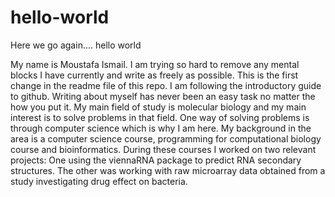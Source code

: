 # hello-world
Here we go again.... hello world

My name is Moustafa Ismail. I am trying so hard to remove any mental blocks I have currently and write as freely as possible. This is the first change in the readme file of this repo. I am following the introductory guide to github. Writing about myself has never been an easy task no matter the how you put it. My main field of study is molecular biology and my main interest is to solve problems in that field. One way of solving problems is through computer science which is why I am here. My background in the area is a computer science course, programming for computational biology course and bioinformatics. During these courses I worked on two relevant projects: One using the viennaRNA package to predict RNA secondary structures. The other was working with raw microarray data obtained from a study investigating drug effect on bacteria.
